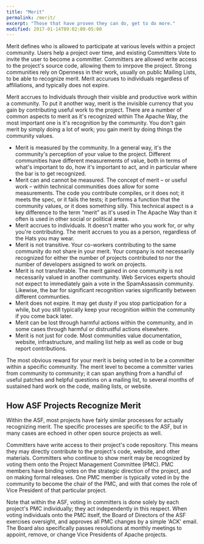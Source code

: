 ```yaml
---
title: "Merit"
permalink: /merit/
excerpt: "Those that have proven they can do, get to do more."
modified: 2017-01-14T09:02:00-05:00
---
```


Merit defines who is allowed to participate at various levels within a project community. Users help a project over time, and existing Committers Vote to invite the user to become a committer. Committers are allowed write access to the project's source code, allowing them to imrpove the project. Strong communities rely on Openness in their work, usually on public Mailing Lists, to be able to recognize merit. Merit accurues to individuals regardless of affiliations, and typically does not expire.


Merit accrues to Individuals through their visible and productive work within a community. To put it another way, merit is the invisible currency that you gain by contributing useful work to the project. There are a number of common aspects to merit as it's recognized within The Apache Way, the most important one is it's recognition by the community. You don't gain merit by simply doing a lot of work; you gain merit by doing things the community values.

- Merit is measured by the community. In a general way, it's the community's perception of your value to the project. Different communities have different measurements of value, both in terms of what's important to do, how it's important to act, and in particular where the bar is to get recognized.
- Merit can and cannot be measured. The concept of merit – or useful work – within technical communities does allow for some measurements. The code you contribute compiles, or it does not; it meets the spec, or it fails the tests; it performs a function that the community values, or it does something silly. This technical aspect is a key difference to the term “merit” as it's used in The Apache Way than it often is used in other social or political areas.
- Merit accrues to individuals. It doesn't matter who you work for, or why you're contributing. The merit accrues to you as a person, regardless of the Hats you may wear.
- Merit is not transitive. Your co-workers contributing to the same community do not share in your merit. Your company is not necessarily recognized for either the number of projects contributed to nor the number of developers assigned to work on projects.
- Merit is not transferable. The merit gained in one community is not necessarily valued in another community. Web Services experts should not expect to immediately gain a vote in the SpamAssassin community. Likewise, the bar for significant recognition varies significantly between different communties.
- Merit does not expire. It may get dusty if you stop participation for a while, but you still typically keep your recognition within the community if you come back later.
- Merit can be lost through harmful actions within the community, and in some cases through harmful or distrustful actions elsewhere.
- Merit is not just for code. Most communities value documentation, website, infrastructure, and mailing list help as well as code or bug report contributions.

The most obvious reward for your merit is being voted in to be a committer within a specific community. The merit level to become a committer varies from community to community; it can span anything from a handful of useful patches and helpful questions on a mailing list, to several months of sustained hard work on the code, mailing lists, or website.

## How ASF Projects Recognize Merit

Within the ASF, most projects have fairly similar processes for actually recognizing merit. The specific processes are specific to the ASF, but in many cases are echoed in other open source projects as well.

Committers have write access to their project's code repository. This means they may directly contribute to the project's code, website, and other materials. Committers who continue to show merit may be recognized by voting them onto the Project Management Committee (PMC). PMC members have binding votes on the strategic direction of the project, and on making formal releases. One PMC member is typically voted in by the community to become the chair of the PMC, and with that comes the role of Vice President of that particular project.

Note that within the ASF, voting in committers is done solely by each project's PMC individually; they act independently in this respect. When voting individuals onto the PMC itself, the Board of Directors of the ASF exercises oversight, and approves all PMC changes by a simple 'ACK' email. The Board also specifically passes resolutions at monthly meetings to appoint, remove, or change Vice Presidents of Apache projects.
